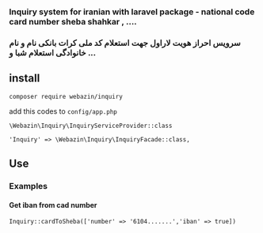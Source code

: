 ### Inquiry system for iranian with laravel package - national code card number sheba shahkar , ....

### سرویس احراز هویت لاراول جهت استعلام کد ملی کرات بانکی نام و نام خانوادگی استعلام شبا و ...

## install

```
composer require webazin/inquiry
```
add this codes to `config/app.php`

```
\Webazin\Inquiry\InquiryServiceProvider::class
```

```
'Inquiry' => \Webazin\Inquiry\InquiryFacade::class,
```

## Use

### Examples

#### Get iban from cad number
```
Inquiry::cardToSheba(['number' => '6104.......','iban' => true])
```
